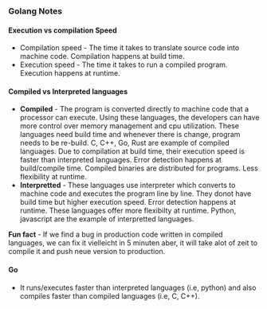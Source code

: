 ### Golang Notes

#### Execution vs compilation Speed
- Compilation speed - The time it takes to translate source code into machine code. Compilation happens at build time.
- Execution speed - The time it takes to run a compiled program. Execution happens at runtime.

#### Compiled vs Interpreted languages
- **Compiled** - The program is converted directly to machine code that a processor can execute. Using these languages, 
the developers can have more control over memory management and cpu utilization. These languages need build time and 
whenever there is change, program needs to be re-build. C, C++, Go, Rust are example of compiled languages. Due to compilation at build time, their execution 
speed is faster than interpreted languages. Error detection happens at build/compile time. Compiled binaries are distributed
for programs. Less flexibility at runtime.
- **Interpretted** - These languages use interpreter which converts to machine code and executes the program line by line.
They donot have build time but higher execution speed. Error detection happens at runtime. These languages offer more flexibilty 
at runtime. Python, javascript are the example of interpretted languages. 

**Fun fact** - If we find a bug in production code written in compiled languages, we can fix it vielleicht in 5 minuten aber, it will take alot of zeit to compile it and push neue version to production.

#### Go 
- It runs/executes faster than interpreted languages (i.e, python) and also compiles faster than compiled languages (i.e, C, C++).
